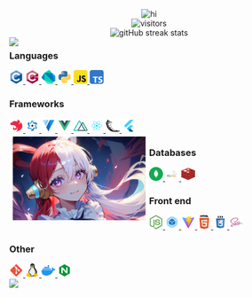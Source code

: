 <div align="center">
  <img src="https://readme-typing-svg.herokuapp.com?font=DynaPuff&size=30&pause=1000&center=true&width=435&lines=Hi!+here+is+ARCTURUS." alt="hi" />
</div>

<div align="center">
  <img src="https://count.getloli.com/get/@ICE99125?theme=gelbooru" alt="visitors"/>
</div>

<div align="center">
  <img src="http://github-readme-streak-stats.herokuapp.com?user=ICE99125&theme=vue&hide_border=true" alt="gitHub streak stats"/>
</div>

<img src="https://github-readme-stats.vercel.app/api?username=ICE99125&show_icons=true&theme=transparent&hide_border=true&count_private=true" width="50%" align="left"/>

<div>
  <h3>Languages</h3>
  <a href="https://www.cprogramming.com" target="_blank">
    <img src="./assets/logo/c.svg" alt="c" width="25" height="25"/>
  </a>
  <a href="https://www.w3schools.com/cpp" target="_blank">
    <img src="./assets/logo/cpp.svg" alt="cpp" width="25" height="25"/>
  </a>
  <a href="https://dart.dev" target="_blank">
    <img src="./assets/logo/dart.svg" alt="dart" width="25" height="25"/>
  </a>
  <a href="https://www.python.org" target="_blank">
    <img src="./assets/logo/python.svg" alt="python" width="25" height="25"/>
  </a>
  <a href="https://developer.mozilla.org/zh-CN/docs/Web/JavaScript" target="_blank">
    <img src="./assets/logo/javascript.svg" alt="javascript" width="25" height="25"/> 
  </a>
  <a href="https://www.typescriptlang.org" target="_blank">
    <img src="./assets/logo/typescript.svg" alt="typescript" width="25" height="25"/> 
  </a>
  <h3>Frameworks</h3>
  <a href="https://nestjs.com" target="_blank">
    <img src="./assets/logo/nestjs.svg" alt="nestjs" width="25" height="25"/>
  </a>
  <a href="https://quasar.dev" target="_blank">
    <img src="./assets/logo/quasar.svg" alt="quasar" width="25" height="25"/>
  </a>
  <a href="https://vuetifyjs.com/en" target="_blank">
    <img src="./assets/logo/vuetify.svg" alt="vuetify" width="25" height="25"/>
  </a>
  <a href="https://vuejs.org" target="_blank">
    <img src="./assets/logo/vue.svg" alt="vuejs" width="25" height="25"/>
  </a>
  <a href="https://nuxt.com" target="_blank">
    <img src="./assets/logo/nuxt.svg" alt="nuxtjs" width="25" height="25"/>
  </a>
  <a href="https://react.dev" target="_blank">
    <img src="./assets/logo/react.svg" alt="react" width="25" height="25"/>
  </a>
  <a href="https://flask.palletsprojects.com" target="_blank">
    <img src="./assets/logo/flask.svg" alt="flask" width="25" height="25"/>
  </a>
  <a href="https://flutter.dev" target="_blank">
    <img src="./assets/logo/flutter.svg" alt="flutter" width="25" height="25"/>
  </a>
</div>

<img src="./assets/wallpaper.png" width="50%" alt="wallpaper" align="left" />

<div>
  <h3>Databases</h3>
  <a href="https://www.mongodb.com" target="_blank">
    <img src="./assets/logo/mongodb.svg" alt="mongodb" width="25" height="25"/> 
  </a>
  <a href="https://www.mysql.com/" target="_blank">
    <img src="./assets/logo/mysql.svg" alt="mysql" width="25" height="25"/>
  </a>
  <a href="https://redis.io" target="_blank">
    <img src="./assets/logo/redis.svg" alt="redis" width="25" height="25"/>
  </a>
</div>
<div>
  <h3>Front end</h3>
  <a href="https://nodejs.org" target="_blank">
    <img src="./assets/logo/nodejs.svg" alt="nodejs" width="25" height="25"/>
  </a>
  <a href="https://webpack.js.org" target="_blank">
    <img src="./assets/logo/webpack.svg" alt="webpack" width="25" height="25"/>
  </a>
  <a href="https://vitejs.cn/vite3-cn" target="_blank">
    <img src="./assets/logo/vite.svg" alt="vite" width="25" height="25"/>
  </a>
  <a href="https://www.w3.org/html" target="_blank">
    <img src="./assets/logo/html5.svg" alt="html5" width="25" height="25"/>
  </a>
  <a href="https://www.w3schools.com/css" target="_blank">
    <img src="./assets/logo/css3.svg" alt="css3" width="25" height="25"/>
  </a>
  <a href="https://sass-lang.com" target="_blank">
    <img src="./assets/logo/sass.svg" alt="sass" width="25" height="25"/>
  </a>
</div>
<div>
  <h3>Other</h3>
  <a href="https://git-scm.com" target="_blank">
    <img src="./assets/logo/git.svg" alt="git" width="25" height="25"/>
  </a>
  <a href="https://www.linux.org" target="_blank">
    <img src="./assets/logo/linux.svg" alt="linux" width="25" height="25"/>
  </a>
  <a href="https://www.docker.com" target="_blank">
    <img src="./assets/logo/docker.svg" alt="docker" width="25" height="25"/>
  </a>
  <a href="https://www.nginx.com" target="_blank">
    <img src="./assets/logo/nginx.svg" alt="nginx" width="25" height="25"/>
  </a>
</div>

<img src="https://github-readme-activity-graph.cyclic.app/graph?username=ice99125&bg_color=ffffff&area_color=1677ff&color=000000&line=91caff&point=1677ff&area=true&hide_border=true&hide_title=true&radius=10" />
